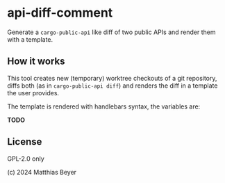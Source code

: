 # api-diff-comment

Generate a `cargo-public-api` like diff of two public APIs and render them with
a template.

## How it works

This tool creates new (temporary) worktree checkouts of a git repository, diffs
both (as in `cargo-public-api diff`) and renders the diff in a template the user
provides.

The template is rendered with handlebars syntax, the variables are:

**TODO**

## License

GPL-2.0 only

(c) 2024 Matthias Beyer
